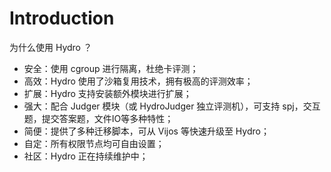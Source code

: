# Introduction

为什么使用 Hydro ？

- 安全：使用 cgroup 进行隔离，杜绝卡评测；
- 高效：Hydro 使用了沙箱复用技术，拥有极高的评测效率；
- 扩展：Hydro 支持安装额外模块进行扩展；
- 强大：配合 Judger 模块（或 HydroJudger 独立评测机），可支持 spj，交互题，提交答案题，文件IO等多种特性；
- 简便：提供了多种迁移脚本，可从 Vijos 等快速升级至 Hydro；
- 自定：所有权限节点均可自由设置；
- 社区：Hydro 正在持续维护中；
